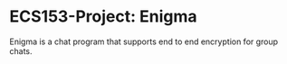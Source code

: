 # ECS153-Project: Enigma

Enigma is a chat program that supports end to end encryption for group chats.